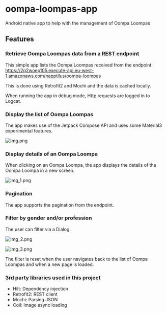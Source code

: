 # oompa-loompas-app

Android native app to help with the management of Oompa Loompas

## Features

### Retrieve Oompa Loompas data from a REST endpoint

This simple app lists the Oompa Loompas received from the
endpoint https://2q2woep105.execute-api.eu-west-1.amazonaws.com/napptilus/oompa-loompas

This is done using Retrofit2 and Mochi and the data is cached locally.

When running the app in debug mode, Http requests are logged in to Logcat.

### Display the list of Oompa Loompas

The app makes use of the Jetpack Compose API and uses some Material3 experimental features.

![img.png](img.png)

### Display details of an Oompa Loompa

When clicking on an Oompa Loompa, the app displays the details of the Oompa Loompa in a new screen.

![img_1.png](img_1.png)

### Pagination

The app supports the pagination from the endpoint.

### Filter by gender and/or profession

The user can filter via a Dialog.

![img_2.png](img_2.png)

![img_3.png](img_3.png)

The filter is reset when the user navigates back to the list of Oompa Loompas and when a new page is
loaded.

### 3rd party libraries used in this project

- Hilt: Dependency injection
- Retrofit2: REST client
- Mochi: Parsing JSON
- Coil: Image async loading
